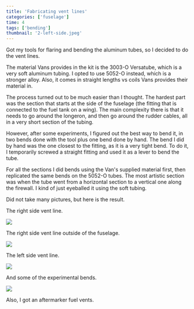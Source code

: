 ```yaml
---
title: 'Fabricating vent lines'
categories: ['fuselage']
time: 4
tags: ['bending']
thumbnail: '2-left-side.jpeg'
---
```


Got my tools for flaring and bending the aluminum tubes, so I decided to do the vent lines.

<!-- more -->

The material Vans provides in the kit is the 3003-O Versatube, which is a very soft aluminum tubing. I opted to use 5052-O instead, which is a stronger alloy. Also, it comes in straight lengths vs coils Vans provides their material in.

The process turned out to be much easier than I thought. The hardest part was the section that starts at the side of the fuselage (the fitting that is connected to the fuel tank on a wing). The main complexity there is that it needs to go around the longeron, and then go around the rudder cables, all in a very short section of the tubing.

However, after some experiments, I figured out the best way to bend it, in two bends done with the tool plus one bend done by hand. The bend I did by hand was the one closest to the fitting, as it is a very tight bend. To do it, I temporarily screwed a straight fitting and used it as a lever to bend the tube.

For all the sections I did bends using the Van's supplied material first, then replicated the same bends on the 5052-O tubes. The most artistic section was when the tube went from a horizontal section to a vertical one along the firewall. I kind of just eyeballed it using the soft tubing.

Did not take many pictures, but here is the result.

The right side vent line.

![](0-right-side.jpeg)

The right side vent line outside of the fuselage.

![](1-right-side-tube.jpeg)

The left side vent line.

![](2-left-side.jpeg)

And some of the experimental bends.

![](3-experiments.jpeg)

Also, I got an aftermarker fuel vents.

[](4-fuel-vent.jpeg)